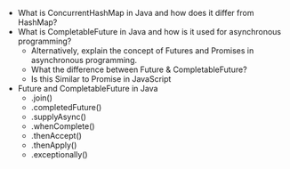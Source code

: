 - What is ConcurrentHashMap in Java and how does it differ from HashMap?
- What is CompletableFuture in Java and how is it used for asynchronous programming?
    - Alternatively, explain the concept of Futures and Promises in asynchronous programming.
    - What the difference between Future & CompletableFuture?
    - Is this Similar to Promise in JavaScript
- Future and CompletableFuture in Java
    - .join()
    - .completedFuture()
    - .supplyAsync()
    - .whenComplete()
    - .thenAccept()
    - .thenApply()
    - .exceptionally()